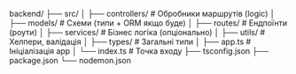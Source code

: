 backend/
├── src/
│   ├── controllers/       # Обробники маршрутів (logic)
│   ├── models/            # Схеми (типи + ORM якщо буде)
│   ├── routes/            # Ендпоїнти (роути)
│   ├── services/          # Бізнес логіка (опціонально)
│   ├── utils/             # Хелпери, валідація
│   ├── types/             # Загальні типи
│   ├── app.ts             # Ініціалізація app
│   └── index.ts           # Точка входу
├── tsconfig.json
├── package.json
└── nodemon.json